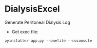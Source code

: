 # DialysisExcel
Generate Peritoneal Dialysis Log
- Get exec file:
```
pyinstaller app.py --onefile --noconsole
```
